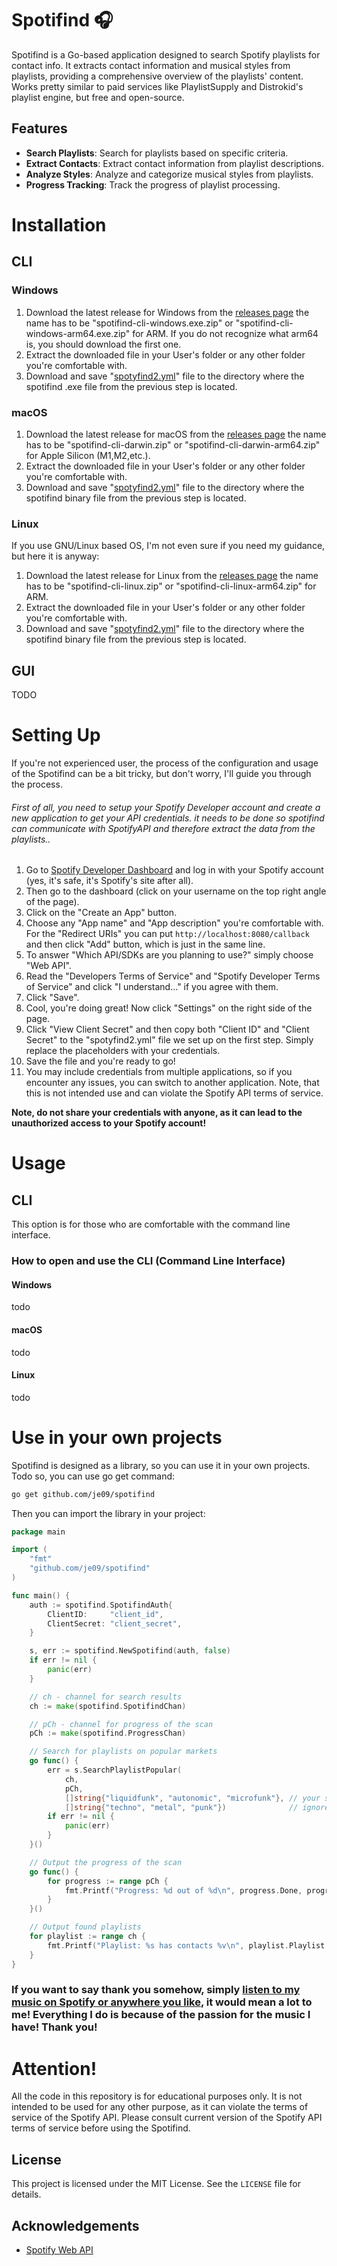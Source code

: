 # Spotifind 🎧
Spotifind is a Go-based application designed to search Spotify playlists for contact info.
It extracts contact information and musical styles from playlists, providing a comprehensive overview of the playlists' content.
Works pretty similar to paid services like PlaylistSupply and Distrokid's playlist engine, but free and open-source.

## Features
- **Search Playlists**: Search for playlists based on specific criteria.
- **Extract Contacts**: Extract contact information from playlist descriptions.
- **Analyze Styles**: Analyze and categorize musical styles from playlists.
- **Progress Tracking**: Track the progress of playlist processing.

# Installation
## CLI
### Windows
1. Download the latest release for Windows from the [releases page](https://github.com/je09/spotifind/releases) the name has to be "spotifind-cli-windows.exe.zip" or "spotifind-cli-windows-arm64.exe.zip" for ARM. If you do not recognize what arm64 is, you should download the first one.
2. Extract the downloaded file in your User's folder or any other folder you're comfortable with.
3. Download and save "[spotyfind2.yml](https://github.com/je09/spotifind)" file to the directory where the spotifind .exe file from the previous step is located.

### macOS
1. Download the latest release for macOS from the [releases page](https://github.com/je09/spotifind/releases) the name has to be "spotifind-cli-darwin.zip" or "spotifind-cli-darwin-arm64.zip" for Apple Silicon (M1,M2,etc.).
2. Extract the downloaded file in your User's folder or any other folder you're comfortable with.
3. Download and save "[spotyfind2.yml](https://github.com/je09/spotifind)" file to the directory where the spotifind binary file from the previous step is located.

### Linux
If you use GNU/Linux based OS, I'm not even sure if you need my guidance, but here it is anyway:
1. Download the latest release for Linux from the [releases page](https://github.com/je09/spotifind/releases) the name has to be "spotifind-cli-linux.zip" or "spotifind-cli-linux-arm64.zip" for ARM.
2. Extract the downloaded file in your User's folder or any other folder you're comfortable with.
3. Download and save "[spotyfind2.yml](https://github.com/je09/spotifind)" file to the directory where the spotifind binary file from the previous step is located.

## GUI
TODO

# Setting Up
If you're not experienced user, the process of the configuration and usage of the Spotifind can be a bit tricky, but don't worry, I'll guide you through the process.
###### First of all, you need to setup your Spotify Developer account and create a new application to get your API credentials. *it needs to be done so spotifind can communicate with SpotifyAPI and therefore extract the data from the playlists.*.
1. Go to [Spotify Developer Dashboard](https://developer.spotify.com/dashboard/applications) and log in with your Spotify account (yes, it's safe, it's Spotify's site after all).
2. Then go to the dashboard (click on your username on the top right angle of the page).
3. Click on the "Create an App" button.
4. Choose any "App name" and "App description" you're comfortable with. For the "Redirect URIs" you can put `http://localhost:8080/callback` and then click "Add" button, which is just in the same line.
5. To answer "Which API/SDKs are you planning to use?" simply choose "Web API".
6. Read the "Developers Terms of Service" and "Spotify Developer Terms of Service" and click "I understand..." if you agree with them.
7. Click "Save".
8. Cool, you're doing great! Now click "Settings" on the right side of the page.
9. Click "View Client Secret" and then copy both "Client ID" and "Client Secret" to the "spotyfind2.yml" file we set up on the first step. Simply replace the placeholders with your credentials.
10. Save the file and you're ready to go!
11. You may include credentials from multiple applications, so if you encounter any issues, you can switch to another application. Note, that this is not intended use and can violate the Spotify API terms of service.

**Note, do not share your credentials with anyone, as it can lead to the unauthorized access to your Spotify account!**

# Usage
## CLI
This option is for those who are comfortable with the command line interface.

### How to open and use the CLI (Command Line Interface)
#### Windows
todo

#### macOS
todo

#### Linux
todo


# Use in your own projects
Spotifind is designed as a library, so you can use it in your own projects.
Todo so, you can use go get command:
```bash
go get github.com/je09/spotifind
```

Then you can import the library in your project:
```go
package main

import (
	"fmt"
	"github.com/je09/spotifind"
)

func main() {
	auth := spotifind.SpotifindAuth{
		ClientID:     "client_id",
		ClientSecret: "client_secret",
	}

	s, err := spotifind.NewSpotifind(auth, false)
	if err != nil {
		panic(err)
	}

	// ch - channel for search results
	ch := make(spotifind.SpotifindChan)

	// pCh - channel for progress of the scan
	pCh := make(spotifind.ProgressChan)

	// Search for playlists on popular markets
	go func() {
		err = s.SearchPlaylistPopular(
			ch,
			pCh,
			[]string{"liquidfunk", "autonomic", "microfunk"}, // your search queries, just like the ones you'd type in the Spotify search bar
			[]string{"techno", "metal", "punk"})              // ignore these strings in description and name of the playlist
		if err != nil {
			panic(err)
		}
	}()

	// Output the progress of the scan
	go func() {
		for progress := range pCh {
			fmt.Printf("Progress: %d out of %d\n", progress.Done, progress.Total)
		}
	}()

	// Output found playlists
	for playlist := range ch {
		fmt.Printf("Playlist: %s has contacts %v\n", playlist.Playlist.Name, playlist.Playlist.Contacts)
	}
}
```

### If you want to say thank you somehow, simply [listen to my music on Spotify or anywhere you like](https://syglit.xyz), it would mean a lot to me! Everything I do is because of the passion for the music I have! Thank you!

# Attention!
All the code in this repository is for educational purposes only.
It is not intended to be used for any other purpose, as it can violate the terms of service of the Spotify API.
Please consult current version of the Spotify API terms of service before using the Spotifind.

## License

This project is licensed under the MIT License. See the `LICENSE` file for details.

## Acknowledgements

- [Spotify Web API](https://developer.spotify.com/documentation/web-api/)

